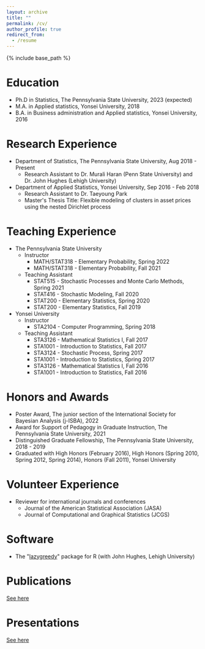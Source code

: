 ```yaml
---
layout: archive
title: ""
permalink: /cv/
author_profile: true
redirect_from:
  - /resume
---
```


{% include base_path %}

Education
======
* Ph.D in Statistics, The Pennsylvania State University, 2023 (expected)
* M.A. in Applied statistics, Yonsei University, 2018
* B.A. in Business administration and Applied statistics, Yonsei University, 2016


Research Experience
======
* Department of Statistics, The Pennsylvania State University, Aug 2018 - Present
  - Research Assistant to Dr. Murali Haran (Penn State University) and Dr. John Hughes (Lehigh University)
* Department of Applied Statistics, Yonsei University, Sep 2016 - Feb 2018
  - Research Assistant to Dr. Taeyoung Park
  - Master's Thesis Title: Flexible modeling of clusters in asset prices using the nested Dirichlet process


Teaching Experience
======
* The Pennsylvania State University
  - Instructor
    + MATH/STAT318 - Elementary Probability, Spring 2022
    + MATH/STAT318 - Elementary Probability, Fall 2021
  - Teaching Assistant
    + STAT515 - Stochastic Processes and Monte Carlo Methods, Spring 2021
    + STAT416 - Stochastic Modeling, Fall 2020
    + STAT200 - Elementary Statistics,  Spring 2020
    + STAT200 - Elementary Statistics, Fall 2019
* Yonsei University
  - Instructor
    + STA2104 - Computer Programming, Spring 2018
  - Teaching Assistant
    + STA3126 - Mathematical Statistics I, Fall 2017
    + STA1001 - Introduction to Statistics, Fall 2017
    + STA3124 - Stochastic Process, Spring 2017
    + STA1001 - Introduction to Statistics, Spring 2017
    + STA3126 - Mathematical Statistics I, Fall 2016
    + STA1001 - Introduction to Statistics, Fall 2016


Honors and Awards
======
* Poster Award, The junior section of the International Society for Bayesian Analysis (j-ISBA), 2022
* Award for Support of Pedagogy in Graduate Instruction, The Pennsylvania State University, 2021
* Distinguished Graduate Fellowship, The Pennsylvania State University, 2018 - 2019
* Graduated with High Honors (February 2016), High Honors (Spring 2010, Spring 2012, Spring 2014), Honors (Fall 2011), Yonsei University


Volunteer Experience
======
* Reviewer for international journals and conferences
  - Journal of the American Statistical Association (JASA)
  - Journal of Computational and Graphical Statistics (JCGS)


Software
======
* The "[lazygreedy](https://cran.r-project.org/web/packages/lazygreedy/lazygreedy.pdf)" package for R (with John Hughes, Lehigh University)


Publications
======
[See here](https://bokgyeong.github.io/publications/)


Presentations
======
[See here](https://bokgyeong.github.io/talks/)


<!--
Skills
======
* Skill 1
* Skill 2
  * Sub-skill 2.1
  * Sub-skill 2.2
  * Sub-skill 2.3
* Skill 3

Publications
======
  <ul>{% for post in site.publications %}
    {% include archive-single-cv.html %}
  {% endfor %}</ul>
  
Talks
======
  <ul>{% for post in site.talks %}
    {% include archive-single-talk-cv.html %}
  {% endfor %}</ul>
  
Teaching
======
  <ul>{% for post in site.teaching %}
    {% include archive-single-cv.html %}
  {% endfor %}</ul>
  
Service and leadership
======
* Currently signed in to 43 different slack teams
-->
